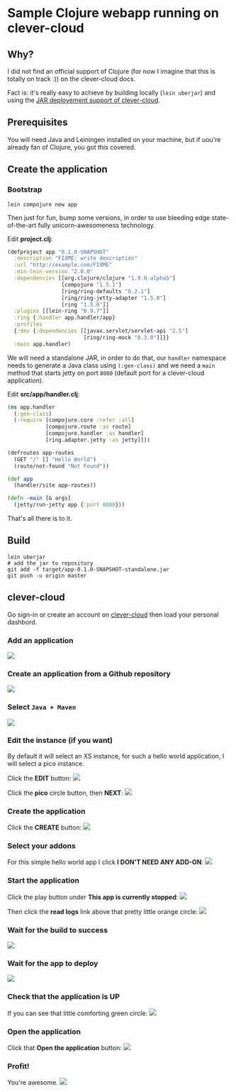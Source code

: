 # Sample Clojure webapp running on clever-cloud

## Why?

I did not find an official support of Clojure (for now I imagine that this is totally on track :)) on the clever-cloud docs.

Fact is: it's really easy to achieve by building locally (`lein uberjar`) and using the [JAR deployement support of clever-cloud](https://www.clever-cloud.com/doc/java/java-jar/).

## Prerequisites

You will need Java and Leiningen installed on your machine, but if uou're already fan of Clojure, you got this covered.

## Create the application

### Bootstrap

    lein compojure new app

Then just for fun, bump some versions, in order to use bleeding edge state-of-the-art fully unicorn-awesomeness technology.

Edit **project.clj**:

```clojure
(defproject app "0.1.0-SNAPSHOT"
  :description "FIXME: write description"
  :url "http://example.com/FIXME"
  :min-lein-version "2.0.0"
  :dependencies [[org.clojure/clojure "1.9.0-alpha5"]
                 [compojure "1.5.1"]      
                 [ring/ring-defaults "0.2.1"]
                 [ring/ring-jetty-adapter "1.5.0"]   
                 [ring "1.5.0"]]                     
  :plugins [[lein-ring "0.9.7"]]
  :ring {:handler app.handler/app}
  :profiles
  {:dev {:dependencies [[javax.servlet/servlet-api "2.5"]
                        [ring/ring-mock "0.3.0"]]}}
  :main app.handler)
```

We will need a standalone JAR, in order to do that, our `handler` namespace needs to generate a Java class using `(:gen-class)` and we need a `main` method that starts jetty on port `8080` (default port for a clever-cloud application).

Edit **src/app/handler.clj**:

```clojure
(ns app.handler
  (:gen-class)
  (:require [compojure.core :refer :all]
            [compojure.route :as route]
            [compojure.handler :as handler]
            [ring.adapter.jetty :as jetty]]))

(defroutes app-routes
  (GET "/" [] "Hello World")
  (route/not-found "Not Found"))

(def app
  (handler/site app-routes))

(defn -main [& args]
  (jetty/run-jetty app {:port 8080}))
```

That's all there is to it.

## Build

    lein uberjar
    # add the jar to repository
    git add -f target/app-0.1.0-SNAPSHOT-standalone.jar
    git push -u origin master

## clever-cloud

Go sign-in or create an account on [clever-cloud](https://clever-cloud.com) then load your personal dashbord.

### Add an application

![](tutorial/1-add-application.png)

### Create an application from a Github repository

![](tutorial/2-add-github-application.png)

### Select `Java + Maven`

![](tutorial/3-select-java-maven.png)

### Edit the instance (if you want)

By default it will select an XS instance, for such a hello world application, I will select a pico instance.

Click the **EDIT** button:
![](tutorial/4-edit-instance.png)

Click the **pico** circle button, then **NEXT**:
![](tutorial/5-select-pico.png)

### Create the application

Click the **CREATE** button:
![](tutorial/6-click-create.png)

### Select your addons

For this simple hello world app I click **I DON'T NEED ANY ADD-ON**:
![](tutorial/7-no-addon.png)

### Start the application

Click the play button under **This app is currently stopped**:
![](tutorial/8-start-app.png)

Then click the **read logs** link above that pretty little orange circle:
![](tutorial/9-read-logs.png)

### Wait for the build to success

![](tutorial/10-build-success.png)

### Wait for the app to deploy

![](tutorial/11-deploy-success.png)

### Check that the application is UP

If you can see that little comforting green circle:
![](tutorial/12-app-is-up.png)

### Open the application

Click that **Open the application** button:
![](tutorial/13-open-app.png)

### Profit!

You're awesome.
![](tutorial/14-profit.png)
